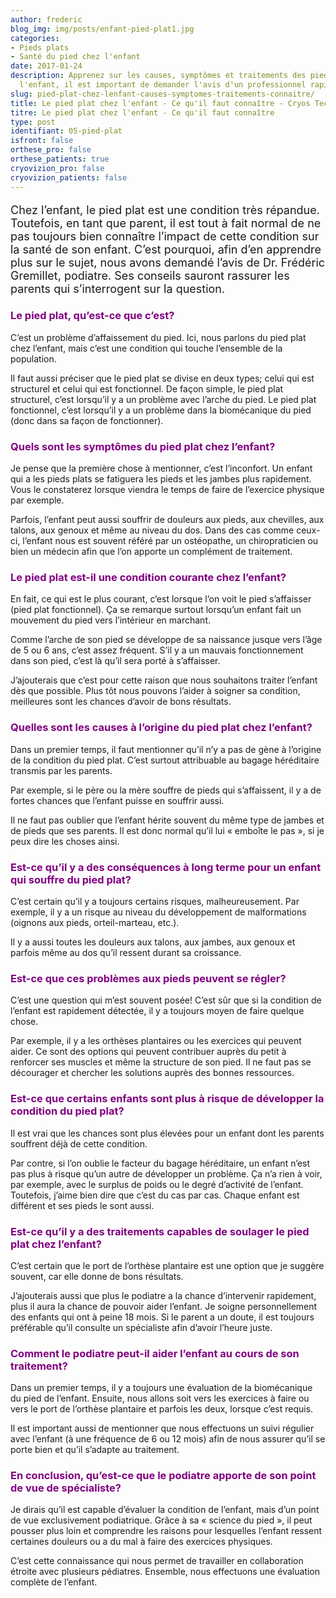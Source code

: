 ```yaml
---
author: frederic
blog_img: img/posts/enfant-pied-plat1.jpg
categories:
- Pieds plats
- Santé du pied chez l'enfant
date: 2017-01-24
description: Apprenez sur les causes, symptômes et traitements des pieds plats. Chez
  l'enfant, il est important de demander l'avis d'un professionnel rapidement.
slug: pied-plat-chez-lenfant-causes-symptomes-traitements-connaitre/
title: Le pied plat chez l'enfant - Ce qu'il faut connaître - Cryos Technologies
titre: Le pied plat chez l'enfant - Ce qu'il faut connaître
type: post
identifiant: 05-pied-plat
isfront: false
orthese_pro: false
orthese_patients: true
cryovizion_pro: false
cryovizion_patients: false
---
```


<p style="font-size: 18px;">Chez l’enfant, le pied plat est une condition très répandue. Toutefois, en tant que parent, il est tout à fait normal de ne pas toujours bien connaître l’impact de cette condition sur la santé de son enfant.
C’est pourquoi, afin d’en apprendre plus sur le sujet, nous avons demandé l’avis de Dr. Frédéric Gremillet, podiatre. Ses conseils sauront rassurer les parents qui s’interrogent sur la question.</p>
<h3 style="color: #800080;">Le pied plat, qu’est-ce que c’est?</h3>
C’est un problème d’affaissement du pied. Ici, nous parlons du pied plat chez l’enfant, mais c’est une condition qui touche l’ensemble de la population.

Il faut aussi préciser que le pied plat se divise en deux types; celui qui est structurel et celui qui est fonctionnel. De façon simple, le pied plat structurel, c’est lorsqu’il y a un problème avec l’arche du pied. Le pied plat fonctionnel, c’est lorsqu’il y a un problème dans la biomécanique du pied (donc dans sa façon de fonctionner).

<h3 style="color: #800080;">Quels sont les symptômes du pied plat chez l’enfant?</h3>
Je pense que la première chose à mentionner, c’est l’inconfort. Un enfant qui a les pieds plats se fatiguera les pieds et les jambes plus rapidement. Vous le constaterez lorsque viendra le temps de faire de l’exercice physique par exemple.

Parfois, l’enfant peut aussi souffrir de douleurs aux pieds, aux chevilles, aux talons, aux genoux et même au niveau du dos. Dans des cas comme ceux-ci, l’enfant nous est souvent référé par un ostéopathe, un chiropraticien ou bien un médecin afin que l’on apporte un complément de traitement.

<h3 style="color: #800080;">Le pied plat est-il une condition courante chez l’enfant?</h3>
En fait, ce qui est le plus courant, c’est lorsque l’on voit le pied s’affaisser (pied plat fonctionnel). Ça se remarque surtout lorsqu’un enfant fait un mouvement du pied vers l’intérieur en marchant.

Comme l’arche de son pied se développe de sa naissance jusque vers l’âge de 5 ou 6 ans, c’est assez fréquent. S’il y a un mauvais fonctionnement dans son pied, c’est là qu’il sera porté à s’affaisser.

J’ajouterais que c’est pour cette raison que nous souhaitons traiter l’enfant dès que possible. Plus tôt nous pouvons l’aider à soigner sa condition, meilleures sont les chances d’avoir de bons résultats.

<h3 style="color: #800080;">Quelles sont les causes à l’origine du pied plat chez l’enfant?</h3>
Dans un premier temps, il faut mentionner qu’il n’y a pas de gène à l’origine de la condition du pied plat. C’est surtout attribuable au bagage héréditaire transmis par les parents.

Par exemple, si le père ou la mère souffre de pieds qui s’affaissent, il y a de fortes chances que l’enfant puisse en souffrir aussi.

Il ne faut pas oublier que l’enfant hérite souvent du même type de jambes et de pieds que ses parents. Il est donc normal qu’il lui « emboîte le pas », si je peux dire les choses ainsi.

<h3 style="color: #800080;">Est-ce qu’il y a des conséquences à long terme pour un enfant qui souffre du pied plat?</h3>
C’est certain qu’il y a toujours certains risques, malheureusement. Par exemple, il y a un risque au niveau du développement de malformations (oignons aux pieds, orteil-marteau, etc.).

Il y a aussi toutes les douleurs aux talons, aux jambes, aux genoux et parfois même au dos qu’il ressent durant sa croissance.

<h3 style="color: #800080;">Est-ce que ces problèmes aux pieds peuvent se régler?</h3>
C’est une question qui m’est souvent posée! C’est sûr que si la condition de l’enfant est rapidement détectée, il y a toujours moyen de faire quelque chose.

Par exemple, il y a les orthèses plantaires ou les exercices qui peuvent aider. Ce sont des options qui peuvent contribuer auprès du petit à renforcer ses muscles et même la structure de son pied. Il ne faut pas se décourager et chercher les solutions auprès des bonnes ressources.

<h3 style="color: #800080;">Est-ce que certains enfants sont plus à risque de développer la condition du pied plat?</h3>
Il est vrai que les chances sont plus élevées pour un enfant dont les parents souffrent déjà de cette condition.

Par contre, si l’on oublie le facteur du bagage héréditaire, un enfant n’est pas plus à risque qu’un autre de développer un problème. Ça n’a rien à voir, par exemple, avec le surplus de poids ou le degré d’activité de l’enfant. Toutefois, j’aime bien dire que c’est du cas par cas. Chaque enfant est différent et ses pieds le sont aussi.

<h3 style="color: #800080;">Est-ce qu’il y a des traitements capables de soulager le pied plat chez l’enfant?</h3>
C’est certain que le port de l’orthèse plantaire est une option que je suggère souvent, car elle donne de bons résultats.

J’ajouterais aussi que plus le podiatre a la chance d’intervenir rapidement, plus il aura la chance de pouvoir aider l’enfant. Je soigne personnellement des enfants qui ont à peine 18 mois. Si le parent a un doute, il est toujours préférable qu’il consulte un spécialiste afin d’avoir l’heure juste.

<h3 style="color: #800080;">Comment le podiatre peut-il aider l’enfant au cours de son traitement?</h3>
Dans un premier temps, il y a toujours une évaluation de la biomécanique du pied de l’enfant. Ensuite, nous allons soit vers les exercices à faire ou vers le port de l’orthèse plantaire et parfois les deux, lorsque c’est requis.

Il est important aussi de mentionner que nous effectuons un suivi régulier avec l’enfant (à une fréquence de 6 ou 12 mois) afin de nous assurer qu’il se porte bien et qu’il s’adapte au traitement.

<h3 style="color: #800080;">En conclusion, qu’est-ce que le podiatre apporte de son point de vue de spécialiste?</h3>
Je dirais qu’il est capable d’évaluer la condition de l’enfant, mais d’un point de vue exclusivement podiatrique. Grâce à sa « science du pied », il peut pousser plus loin et comprendre les raisons pour lesquelles l’enfant ressent certaines douleurs ou a du mal à faire des exercices physiques.

C’est cette connaissance qui nous permet de travailler en collaboration étroite avec plusieurs pédiatres. Ensemble, nous effectuons une évaluation complète de l’enfant.